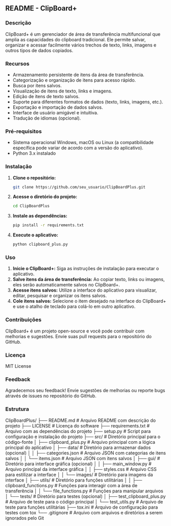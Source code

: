 
## README - ClipBoard+

### Descrição

ClipBoard+ é um gerenciador de área de transferência multifuncional que amplia as capacidades do clipboard tradicional. Ele permite salvar, organizar e acessar facilmente vários trechos de texto, links, imagens e outros tipos de dados copiados.

### Recursos

* Armazenamento persistente de itens da área de transferência.
* Categorização e organização de itens para acesso rápido.
* Busca por itens salvos.
* Visualização de itens de texto, links e imagens.
* Edição de itens de texto salvos.
* Suporte para diferentes formatos de dados (texto, links, imagens, etc.).
* Exportação e importação de dados salvos.
* Interface de usuário amigável e intuitiva.
* Tradução de idiomas (opcional).


### Pré-requisitos

* Sistema operacional Windows, macOS ou Linux (a compatibilidade específica pode variar de acordo com a versão do aplicativo).
* Python 3.x instalado


### Instalação

1. **Clone o repositório:**

   ```bash
   git clone https://github.com/seu_usuario/ClipBoardPlus.git
   ```

2. **Acesse o diretório do projeto:**

   ```bash
   cd ClipBoardPlus
   ```

3. **Instale as dependências:**

   ```bash
   pip install -r requirements.txt
   ```

4. **Execute o aplicativo:**

   ```bash
   python clipboard_plus.py
   ```


### Uso

1. **Inicie o ClipBoard+:** Siga as instruções de instalação para executar o aplicativo.
2. **Salve itens da área de transferência:** Ao copiar texto, links ou imagens, eles serão automaticamente salvos no ClipBoard+.
3. **Acesse itens salvos:** Utilize a interface do aplicativo para visualizar, editar, pesquisar e organizar os itens salvos.
4. **Cole itens salvos:** Selecione o item desejado na interface do ClipBoard+ e use o atalho de teclado para colá-lo em outro aplicativo.


### Contribuições

ClipBoard+ é um projeto open-source e você pode contribuir com melhorias e sugestões. Envie suas pull requests para o repositório do GitHub.


### Licença

MIT License


### Feedback

Agradecemos seu feedback! Envie sugestões de melhorias ou reporte bugs através de issues no repositório do GitHub.

### Estrutura

ClipBoardPlus/
├── README.md                  # Arquivo README com descrição do projeto
├── LICENSE                   # Licença do software
├── requirements.txt           # Arquivo com as dependências do projeto
├── setup.py                   # Script para configuração e instalação do projeto
├── src/                       # Diretório principal para o código-fonte
│   ├── clipboard_plus.py       # Arquivo principal com a lógica principal do aplicativo
│   ├── data/                   # Diretório para armazenar dados (opcional)
│   │   ├── categories.json     # Arquivo JSON com categorias de itens salvos
│   │   └── items.json         # Arquivo JSON com itens salvos
│   ├── gui/                   # Diretório para interface gráfica (opcional)
│   │   ├── main_window.py     # Arquivo principal da interface gráfica
│   │   ├── styles.css         # Arquivo CSS para estilizar a interface
│   │   └── images/            # Diretório para imagens da interface
│   ├── utils/                 # Diretório para funções utilitárias
│   │   ├── clipboard_functions.py # Funções para interagir com a área de transferência
│   │   └── file_functions.py     # Funções para manipular arquivos
│   └── tests/                  # Diretório para testes (opcional)
│       ├── test_clipboard_plus.py # Arquivo de teste para o código principal
│       └── test_utils.py        # Arquivo de teste para funções utilitárias
├── tox.ini                    # Arquivo de configuração para testes com tox
└── .gitignore                 # Arquivo com arquivos e diretórios a serem ignorados pelo Git